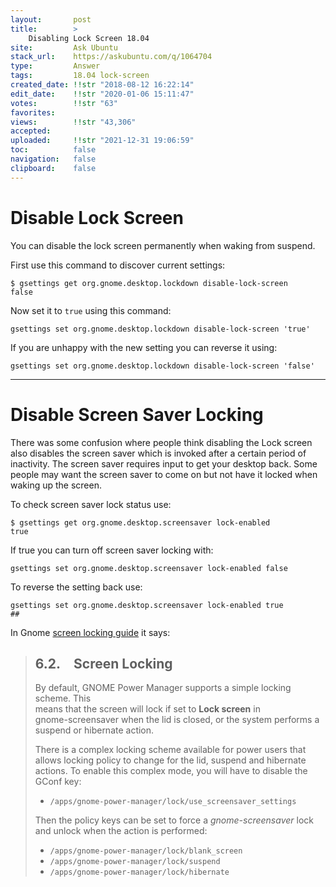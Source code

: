 ```yaml
---
layout:       post
title:        >
    Disabling Lock Screen 18.04
site:         Ask Ubuntu
stack_url:    https://askubuntu.com/q/1064704
type:         Answer
tags:         18.04 lock-screen
created_date: !!str "2018-08-12 16:22:14"
edit_date:    !!str "2020-01-06 15:11:47"
votes:        !!str "63"
favorites:    
views:        !!str "43,306"
accepted:     
uploaded:     !!str "2021-12-31 19:06:59"
toc:          false
navigation:   false
clipboard:    false
---
```


# Disable Lock Screen

You can disable the lock screen permanently when waking from suspend.

First use this command to discover current settings:

``` 
$ gsettings get org.gnome.desktop.lockdown disable-lock-screen
false

```

Now set it to `true` using this command:

``` 
gsettings set org.gnome.desktop.lockdown disable-lock-screen 'true'

```

If you are unhappy with the new setting you can reverse it using:

``` 
gsettings set org.gnome.desktop.lockdown disable-lock-screen 'false'

```


------------


# Disable Screen Saver Locking

There was some confusion where people think disabling the Lock screen also disables the screen saver which is invoked after a certain period of inactivity. The screen saver requires input to get your desktop back. Some people may want the screen saver to come on but not have it locked when waking up the screen.

To check screen saver lock status use:

``` 
$ gsettings get org.gnome.desktop.screensaver lock-enabled
true

```

If true you can turn off screen saver locking with:

``` 
gsettings set org.gnome.desktop.screensaver lock-enabled false

```

To reverse the setting back use:

``` 
gsettings set org.gnome.desktop.screensaver lock-enabled true
## 
```



In Gnome [screen locking guide][1] it says:

> ## 6.2. Screen Locking  
>   
> By default, GNOME Power Manager supports a simple locking scheme. This  
> means that the screen will lock if set to **Lock screen** in  
> gnome-screensaver when the lid is closed, or the system performs a  
> suspend or hibernate action.  
>   
> There is a complex locking scheme available for power users that  
> allows locking policy to change for the lid, suspend and hibernate  
> actions. To enable this complex mode, you will have to disable the  
> GConf key:  
>   
> -    `/apps/gnome-power-manager/lock/use_screensaver_settings`  
>   
> Then the policy keys can be set to force a *gnome-screensaver* lock  
> and unlock when the action is performed:  
>   
> -    `/apps/gnome-power-manager/lock/blank_screen`  
> -    `/apps/gnome-power-manager/lock/suspend`  
> -    `/apps/gnome-power-manager/lock/hibernate`  

  [1]: https://help.gnome.org/users/gnome-power-manager/stable/preferences-advanced.html.en_GB#advanced-preferences-locking
